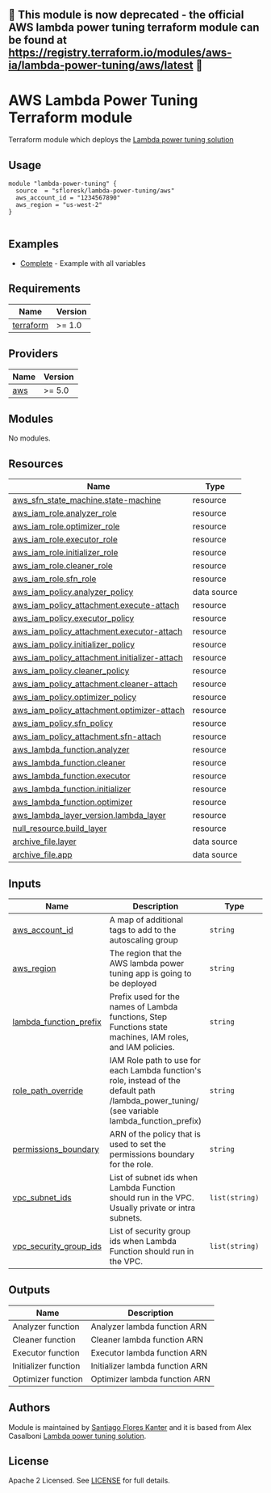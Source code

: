 ## :stop_sign: This module is now deprecated - the official AWS lambda power tuning terraform module can be found at https://registry.terraform.io/modules/aws-ia/lambda-power-tuning/aws/latest :stop_sign:


# AWS Lambda Power Tuning Terraform module

Terraform module which deploys the [Lambda power tuning solution](https://github.com/alexcasalboni/aws-lambda-power-tuning)

## Usage

```hcl
module "lambda-power-tuning" {
  source  = "sfloresk/lambda-power-tuning/aws"
  aws_account_id = "1234567890"
  aws_region = "us-west-2"
}
  
```

## Examples

- [Complete](https://github.com/sfloresk/terraform-aws-lambda-power-tuning/tree/master/examples/complete) - Example with all variables

## Requirements

| Name | Version |
|------|---------|
| <a name="requirement_terraform"></a> [terraform](#requirement\_terraform) | >= 1.0 |

## Providers

| Name | Version |
|------|---------|
| <a name="provider_aws"></a> [aws](#provider\_aws) | >= 5.0 |

## Modules

No modules.

## Resources

| Name | Type |
|------|------|
| [aws_sfn_state_machine.state-machine](https://registry.terraform.io/providers/hashicorp/aws/latest/docs/resources/sfn_state_machine) | resource |
| [aws_iam_role.analyzer_role](https://registry.terraform.io/providers/hashicorp/aws/latest/docs/resources/iam_role) | resource |
| [aws_iam_role.optimizer_role](https://registry.terraform.io/providers/hashicorp/aws/latest/docs/resources/iam_role) | resource |
| [aws_iam_role.executor_role](https://registry.terraform.io/providers/hashicorp/aws/latest/docs/resources/iam_role) | resource |
| [aws_iam_role.initializer_role](https://registry.terraform.io/providers/hashicorp/aws/latest/docs/resources/iam_role) | resource |
| [aws_iam_role.cleaner_role](https://registry.terraform.io/providers/hashicorp/aws/latest/docs/resources/iam_role) | resource |
| [aws_iam_role.sfn_role](https://registry.terraform.io/providers/hashicorp/aws/latest/docs/resources/iam_role) | resource |
| [aws_iam_policy.analyzer_policy](https://registry.terraform.io/providers/hashicorp/aws/latest/docs/data-sources/iam_policy) | data source |
| [aws_iam_policy_attachment.execute-attach](https://registry.terraform.io/providers/hashicorp/aws/latest/docs/resources/iam_policy_attachment) | resource |
| [aws_iam_policy.executor_policy](https://registry.terraform.io/providers/hashicorp/aws/latest/docs/resources/iam_policy) | resource |
| [aws_iam_policy_attachment.executor-attach](https://registry.terraform.io/providers/hashicorp/aws/latest/docs/resources/iam_policy_attachment) | resource |
| [aws_iam_policy.initializer_policy](https://registry.terraform.io/providers/hashicorp/aws/latest/docs/resources/iam_policy) | resource |
| [aws_iam_policy_attachment.initializer-attach](https://registry.terraform.io/providers/hashicorp/aws/latest/docs/resources/iam_policy_attachment) | resource |
| [aws_iam_policy.cleaner_policy](https://registry.terraform.io/providers/hashicorp/aws/latest/docs/resources/iam_policy) | resource |
| [aws_iam_policy_attachment.cleaner-attach](https://registry.terraform.io/providers/hashicorp/aws/latest/docs/resources/iam_policy_attachment) | resource |
| [aws_iam_policy.optimizer_policy](https://registry.terraform.io/providers/hashicorp/aws/latest/docs/resources/iam_policy) | resource |
| [aws_iam_policy_attachment.optimizer-attach](https://registry.terraform.io/providers/hashicorp/aws/latest/docs/resources/iam_policy_attachment) | resource |
| [aws_iam_policy.sfn_policy](https://registry.terraform.io/providers/hashicorp/aws/latest/docs/resources/iam_policy) | resource |
| [aws_iam_policy_attachment.sfn-attach](https://registry.terraform.io/providers/hashicorp/aws/latest/docs/resources/iam_policy_attachment) | resource |
| [aws_lambda_function.analyzer](https://registry.terraform.io/providers/hashicorp/aws/latest/docs/resources/lambda_function) | resource |
| [aws_lambda_function.cleaner](https://registry.terraform.io/providers/hashicorp/aws/latest/docs/resources/lambda_function) | resource |
| [aws_lambda_function.executor](https://registry.terraform.io/providers/hashicorp/aws/latest/docs/resources/lambda_function) | resource |
| [aws_lambda_function.initializer](https://registry.terraform.io/providers/hashicorp/aws/latest/docs/resources/lambda_function) | resource |
| [aws_lambda_function.optimizer](https://registry.terraform.io/providers/hashicorp/aws/latest/docs/resources/lambda_function) | resource |
| [aws_lambda_layer_version.lambda_layer](https://registry.terraform.io/providers/hashicorp/aws/latest/docs/resources/lambda_layer_version) | resource |
| [null_resource.build_layer](https://registry.terraform.io/providers/hashicorp/null/latest/docs/resources/resource) | resource |
| [archive_file.layer](https://registry.terraform.io/providers/hashicorp/archive/latest/docs/data-sources/file) | data source |
| [archive_file.app](https://registry.terraform.io/providers/hashicorp/archive/latest/docs/data-sources/file) | data source |


## Inputs

| Name | Description | Type | Default | Required |
|------|-------------|------|---------|:--------:|
| <a name="aws_account_id"></a> [aws\_account\_id](#input\_aws\_account\_id) | A map of additional tags to add to the autoscaling group | `string` | | yes |
| <a name="aws_region"></a> [aws\_region](#input\_aws\_region) | The region that the AWS lambda power tuning app is going to be deployed | `string` | | yes |
| <a name="lambda_function_prefix"></a> [lambda\_function\_prefix](#input\_lambda\_function\_prefix) | Prefix used for the names of Lambda functions, Step Functions state machines, IAM roles, and IAM policies. | `string` | `lambda_power_tuning` | no |
| <a name="role_path_override"></a> [role\_path\_override](#input\_role\_path\_override) | IAM Role path to use for each Lambda function's role, instead of the default path /lambda_power_tuning/ (see variable lambda_function_prefix) | `string` | `""` | no |
| <a name="permissions_boundary"></a> [permissions\_boundary](#input\_permissions\_boundary) | ARN of the policy that is used to set the permissions boundary for the role.| `string` | `null` | no |
| <a name="vpc_subnet_ids"></a> [vpc\_subnet\_ids](#input\_vpc\_subnet\_ids) | List of subnet ids when Lambda Function should run in the VPC. Usually private or intra subnets.| `list(string)` | `null` | no |
| <a name="vpc_security_group_ids"></a> [vpc\_security\_group\_ids](#input\_vpc\_security\_group\_ids) | List of security group ids when Lambda Function should run in the VPC. | `list(string)` | `null` | no |


## Outputs

| Name | Description |
|------|-------------|
| Analyzer function | Analyzer lambda function ARN | 
| Cleaner function | Cleaner lambda function ARN | 
| Executor function | Executor lambda function ARN | 
| Initializer function | Initializer lambda function ARN | 
| Optimizer function | Optimizer lambda function ARN | 

## Authors

Module is maintained by [Santiago Flores Kanter](https://github.com/sfloresk/terraform-aws-lambda-power-tuning) and it is based from Alex Casalboni [Lambda power tuning solution](https://github.com/alexcasalboni/aws-lambda-power-tuning).

## License

Apache 2 Licensed. See [LICENSE](https://github.com/terraform-aws-modules/terraform-aws-autoscaling/tree/master/LICENSE) for full details.
